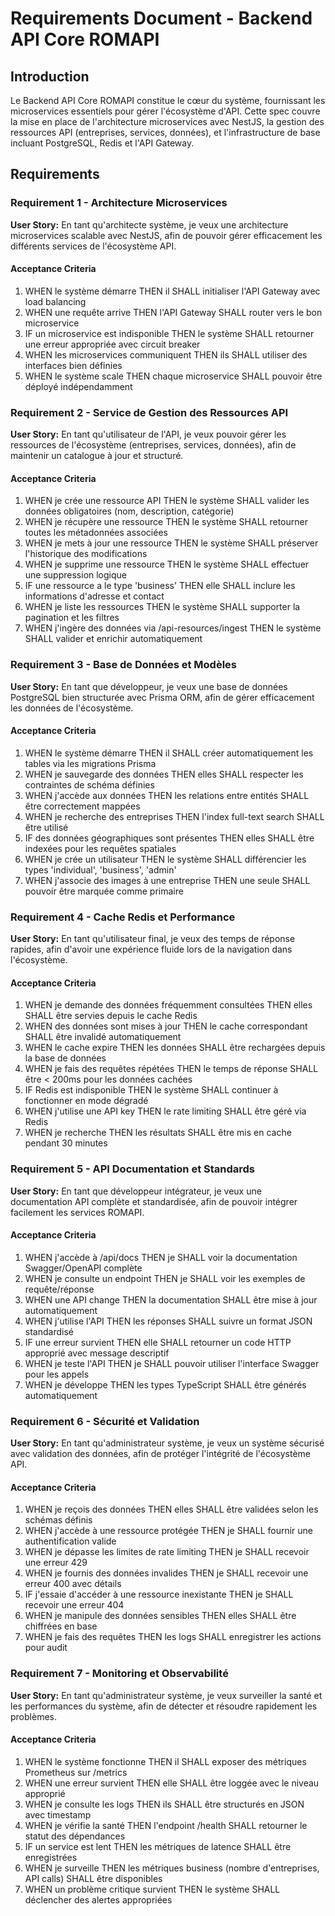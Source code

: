 # Requirements Document - Backend API Core ROMAPI

## Introduction

Le Backend API Core ROMAPI constitue le cœur du système, fournissant les microservices essentiels pour gérer l'écosystème d'API. Cette spec couvre la mise en place de l'architecture microservices avec NestJS, la gestion des ressources API (entreprises, services, données), et l'infrastructure de base incluant PostgreSQL, Redis et l'API Gateway.

## Requirements

### Requirement 1 - Architecture Microservices

**User Story:** En tant qu'architecte système, je veux une architecture microservices scalable avec NestJS, afin de pouvoir gérer efficacement les différents services de l'écosystème API.

#### Acceptance Criteria

1. WHEN le système démarre THEN il SHALL initialiser l'API Gateway avec load balancing
2. WHEN une requête arrive THEN l'API Gateway SHALL router vers le bon microservice
3. IF un microservice est indisponible THEN le système SHALL retourner une erreur appropriée avec circuit breaker
4. WHEN les microservices communiquent THEN ils SHALL utiliser des interfaces bien définies
5. WHEN le système scale THEN chaque microservice SHALL pouvoir être déployé indépendamment

### Requirement 2 - Service de Gestion des Ressources API

**User Story:** En tant qu'utilisateur de l'API, je veux pouvoir gérer les ressources de l'écosystème (entreprises, services, données), afin de maintenir un catalogue à jour et structuré.

#### Acceptance Criteria

1. WHEN je crée une ressource API THEN le système SHALL valider les données obligatoires (nom, description, catégorie)
2. WHEN je récupère une ressource THEN le système SHALL retourner toutes les métadonnées associées
3. WHEN je mets à jour une ressource THEN le système SHALL préserver l'historique des modifications
4. WHEN je supprime une ressource THEN le système SHALL effectuer une suppression logique
5. IF une ressource a le type 'business' THEN elle SHALL inclure les informations d'adresse et contact
6. WHEN je liste les ressources THEN le système SHALL supporter la pagination et les filtres
7. WHEN j'ingère des données via /api-resources/ingest THEN le système SHALL valider et enrichir automatiquement

### Requirement 3 - Base de Données et Modèles

**User Story:** En tant que développeur, je veux une base de données PostgreSQL bien structurée avec Prisma ORM, afin de gérer efficacement les données de l'écosystème.

#### Acceptance Criteria

1. WHEN le système démarre THEN il SHALL créer automatiquement les tables via les migrations Prisma
2. WHEN je sauvegarde des données THEN elles SHALL respecter les contraintes de schéma définies
3. WHEN j'accède aux données THEN les relations entre entités SHALL être correctement mappées
4. WHEN je recherche des entreprises THEN l'index full-text search SHALL être utilisé
5. IF des données géographiques sont présentes THEN elles SHALL être indexées pour les requêtes spatiales
6. WHEN je crée un utilisateur THEN le système SHALL différencier les types 'individual', 'business', 'admin'
7. WHEN j'associe des images à une entreprise THEN une seule SHALL pouvoir être marquée comme primaire

### Requirement 4 - Cache Redis et Performance

**User Story:** En tant qu'utilisateur final, je veux des temps de réponse rapides, afin d'avoir une expérience fluide lors de la navigation dans l'écosystème.

#### Acceptance Criteria

1. WHEN je demande des données fréquemment consultées THEN elles SHALL être servies depuis le cache Redis
2. WHEN des données sont mises à jour THEN le cache correspondant SHALL être invalidé automatiquement
3. WHEN le cache expire THEN les données SHALL être rechargées depuis la base de données
4. WHEN je fais des requêtes répétées THEN le temps de réponse SHALL être < 200ms pour les données cachées
5. IF Redis est indisponible THEN le système SHALL continuer à fonctionner en mode dégradé
6. WHEN j'utilise une API key THEN le rate limiting SHALL être géré via Redis
7. WHEN je recherche THEN les résultats SHALL être mis en cache pendant 30 minutes

### Requirement 5 - API Documentation et Standards

**User Story:** En tant que développeur intégrateur, je veux une documentation API complète et standardisée, afin de pouvoir intégrer facilement les services ROMAPI.

#### Acceptance Criteria

1. WHEN j'accède à /api/docs THEN je SHALL voir la documentation Swagger/OpenAPI complète
2. WHEN je consulte un endpoint THEN je SHALL voir les exemples de requête/réponse
3. WHEN une API change THEN la documentation SHALL être mise à jour automatiquement
4. WHEN j'utilise l'API THEN les réponses SHALL suivre un format JSON standardisé
5. IF une erreur survient THEN elle SHALL retourner un code HTTP approprié avec message descriptif
6. WHEN je teste l'API THEN je SHALL pouvoir utiliser l'interface Swagger pour les appels
7. WHEN je développe THEN les types TypeScript SHALL être générés automatiquement

### Requirement 6 - Sécurité et Validation

**User Story:** En tant qu'administrateur système, je veux un système sécurisé avec validation des données, afin de protéger l'intégrité de l'écosystème API.

#### Acceptance Criteria

1. WHEN je reçois des données THEN elles SHALL être validées selon les schémas définis
2. WHEN j'accède à une ressource protégée THEN je SHALL fournir une authentification valide
3. WHEN je dépasse les limites de rate limiting THEN je SHALL recevoir une erreur 429
4. WHEN je fournis des données invalides THEN je SHALL recevoir une erreur 400 avec détails
5. IF j'essaie d'accéder à une ressource inexistante THEN je SHALL recevoir une erreur 404
6. WHEN je manipule des données sensibles THEN elles SHALL être chiffrées en base
7. WHEN je fais des requêtes THEN les logs SHALL enregistrer les actions pour audit

### Requirement 7 - Monitoring et Observabilité

**User Story:** En tant qu'administrateur système, je veux surveiller la santé et les performances du système, afin de détecter et résoudre rapidement les problèmes.

#### Acceptance Criteria

1. WHEN le système fonctionne THEN il SHALL exposer des métriques Prometheus sur /metrics
2. WHEN une erreur survient THEN elle SHALL être loggée avec le niveau approprié
3. WHEN je consulte les logs THEN ils SHALL être structurés en JSON avec timestamp
4. WHEN je vérifie la santé THEN l'endpoint /health SHALL retourner le statut des dépendances
5. IF un service est lent THEN les métriques de latence SHALL être enregistrées
6. WHEN je surveille THEN les métriques business (nombre d'entreprises, API calls) SHALL être disponibles
7. WHEN un problème critique survient THEN le système SHALL déclencher des alertes appropriées